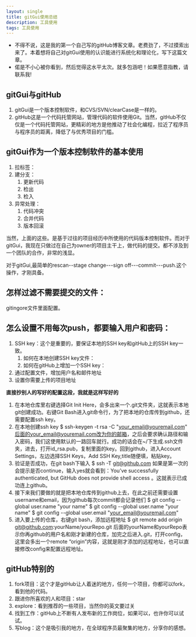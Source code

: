 ```yaml
---
layout: single
title: gitGui使用总结 
description: 工具使用
tags: 工具使用
---
```


* 不得不说，这是我的第一个自己写的gitHub博客文章。老费劲了，不过摸索出来了。本着想将自己对gitGui使用的认识能进行系统化和理论化，写下这篇文章。
* 偌是不小心被你看到，然后觉得这水平太次。就多包涵吧！如果愿意指教，请联系我!


## gitGui与gitHub
1. gitGui是一个版本控制软件，和CVS/SVN/clearCase是一样的。
2. gitHub这是一个代码托管网站，管理代码的软件使用Git。当然，gitHub不仅仅是一个代码托管网站，更精彩的地方是他推动了社会化编程，拉近了程序员与程序员的距离，降低了与优秀项目的门槛。

## gitGui作为一个版本控制软件的基本使用
1. 拉标签：
2. 建分支：
	1. 更新代码
	2. 检出
	3. 检入
4. 异常处理：
	1. 代码冲突
	2. 合并代码
	3. 版本回滚

当然，上面的这些。是基于过往的项目经历中所使用的代码版本控制软件。而对于gitGui，我现在只做过在自己为owner的项目主干上，做代码的提交。都不涉及到一个团队的合作，非常的浅显。

对于gitGui,最简单的rescan--stage change---sign off---commit---push.这个操作，才刚具备。

## 怎样过滤不需要提交的文件：
gitingore文件里面配置。

## 怎么设置不用每次push，都要输入用户和密码：
1. SSH key：这个是重要的，要保证本地的SSH key和gitHub上的SSH key一致。
	1. 如何在本地创建SSH key文件：
	2. 如何在gitHub上增加一个SSH key：
3. 通过配置文件，增加用户名和邮件地址
4. 设置你需要上传的项目地址

**直接抄别人的写好的配置这段，我就是这样写好的**

1. 在本地仓库里右键选择Git Init Here，会多出来一个.git文件夹，这就表示本地git创建成功。右键Git Bash进入git命令行，为了把本地的仓库传到github，还需要配置ssh key。
2. 在本地创建ssh key
$ ssh-keygen -t rsa -C "your_email@youremail.com"
后面的your_email@youremail.com改为你的邮箱，之后会要求确认路径和输入密码，我们这使用默认的一路回车就行。成功的话会在~/下生成.ssh文件夹，进去，打开id_rsa.pub，复制里面的key。回到github，进入Account Settings，左边选择SSH Keys，Add SSH Key,title随便填，粘贴key。
3. 验证是否成功，在git bash下输入
$ ssh -T git@github.com
如果是第一次的会提示是否continue，输入yes就会看到：You’ve successfully authenticated, but GitHub does not provide shell access 。这就表示已成功连上github。
4. 接下来我们要做的就是把本地仓库传到github上去，在此之前还需要设置username和email，因为github每次commit都会记录他们
$ git config --global user.name "your name"
$ git config --global user.name "your name"
$ git config --global user.email "your_email@youremail.com"
5. 进入要上传的仓库，右键git bash，添加远程地址
$ git remote add origin git@github.com:yourName/yourRepo.git
后面的yourName和yourRepo表示你再github的用户名和刚才新建的仓库，加完之后进入.git，打开config，这里会多出一个remote “origin”内容，这就是刚才添加的远程地址，也可以直接修改config来配置远程地址。

## gitHub特别的
1. fork项目：这个才是gitHub让人着迷的地方，任何一个项目，你都可以fork，看到他的代码。
2. 跟进你所喜欢的人和项目：star
3. explore：看到推荐的一些项目，当然你的英文要过关
4. 找到工作：gitHub上不断有人发布新的工作岗位，如果可以，也许你可以试试。
5. 写blog：这个是吸引我的地方，在全球程序员最聚集的地方，分享你的感想。






